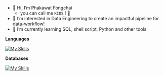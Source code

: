- 👋 Hi, I’m Phakawat Fongchai
  - you can call me `KIDS` ! 👻
- 👀 I’m interested in Data Engineering to create an impactful pipeline for data-workflow!
- 🌱 I’m currently learning SQL, shell script, Python and other tools 

**Languages**

[![My Skills](https://skills.thijs.gg/icons?i=py,r,bash&theme=light)](https://skills.thijs.gg)

**Databases**

[![My Skills](https://skills.thijs.gg/icons?i=mysql,mongodb,gcp&theme=light)](https://skills.thijs.gg)

